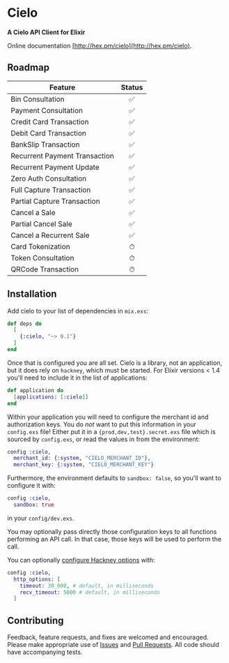 # Cielo

**A Cielo API Client for Elixir**

Online documentation [http://hex.pm/cielo](http://hex.pm/cielo).

## Roadmap

|Feature   | Status  |
|---|:---:|
|Bin Consultation  | ✅ |
|Payment Consultation  | ✅ |
|Credit Card Transaction   | ✅ | 
|Debit Card Transaction   | ✅ | 
|BankSlip Transaction   | ✅ | 
|Recurrent Payment Transaction   | ✅ | 
|Recurrent Payment Update   | ✅ | 
|Zero Auth Consultation   | ✅ |
|Full Capture Transaction   | ✅ |
|Partial Capture Transaction   | ✅ |
|Cancel a Sale   | ✅ |
|Partial Cancel Sale   | ✅ |
|Cancel a Recurrent Sale   | ✅ |
|Card Tokenization   | ⏱ |
|Token Consultation   | ⏱ |
|QRCode Transaction   | ⏱ |


## Installation

Add cielo to your list of dependencies in `mix.exs`:

```elixir
def deps do
  [
    {:cielo, "~> 0.1"}
  ]
end
```

Once that is configured you are all set. Cielo is a library, not an
application, but it does rely on `hackney`, which must be started. For Elixir
versions < 1.4 you'll need to include it in the list of applications:

```elixir
def application do
  [applications: [:cielo]]
end
```

Within your application you will need to configure the merchant id and
authorization keys. You do *not* want to put this information in your
`config.exs` file! Either put it in a `{prod,dev,test}.secret.exs` file which is
sourced by `config.exs`, or read the values in from the environment:

```elixir
config :cielo,
  merchant_id: {:system, "CIELO_MERCHANT_ID"},
  merchant_key: {:system, "CIELO_MERCHANT_KEY"}
```

Furthermore, the environment defaults to `sandbox: false`, so you'll want to configure it with:
```elixir
config :cielo,
  sandbox: true
``` 
in your `config/dev.exs`.

You may optionally pass directly those configuration keys to all functions
performing an API call. In that case, those keys will be used to perform the
call.

You can optionally [configure Hackney options][opts] with:

```elixir
config :cielo,
  http_options: [
    timeout: 30_000, # default, in milliseconds
    recv_timeout: 5000 # default, in milliseconds
  ]
```

[opts]: https://github.com/benoitc/hackney/blob/master/doc/hackney.md#request5


## Contributing

Feedback, feature requests, and fixes are welcomed and encouraged. Please make appropriate use of [Issues](https://github.com/brunolouvem/cielo/issues) and [Pull Requests](https://github.com/brunolouvem/cielo/pulls). All code should have accompanying tests.